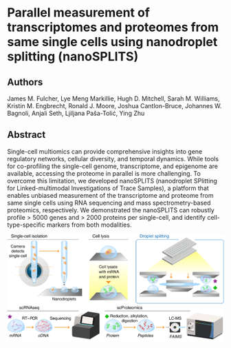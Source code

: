 # Parallel measurement of transcriptomes and proteomes from same single cells using nanodroplet splitting (nanoSPLITS)
## Authors
James M. Fulcher, Lye Meng Markillie, Hugh D. Mitchell,  Sarah M. Williams, Kristin M. Engbrecht, Ronald J. Moore, Joshua Cantlon-Bruce, Johannes W. Bagnoli, Anjali Seth, Ljiljana Paša-Tolić, Ying Zhu
## Abstract
Single-cell multiomics can provide comprehensive insights into gene regulatory networks, cellular diversity, and temporal dynamics. While tools for co-profiling the single-cell genome, transcriptome, and epigenome are available, accessing the proteome in parallel is more challenging. To overcome this limitation, we developed nanoSPLITS (nanodroplet SPlitting for Linked-multimodal Investigations of Trace Samples), a platform that enables unbiased measurement of the transcriptome and proteome from same single cells using RNA sequencing and mass spectrometry-based proteomics, respectively. We demonstrated the nanoSPLITS can robustly profile > 5000 genes and > 2000 proteins per single-cell, and identify cell-type-specific markers from both modalities. 

![alt text](https://github.com/Cajun-data/nanoSPLITS/blob/main/Scheme1_Edited2_cropped.png)

